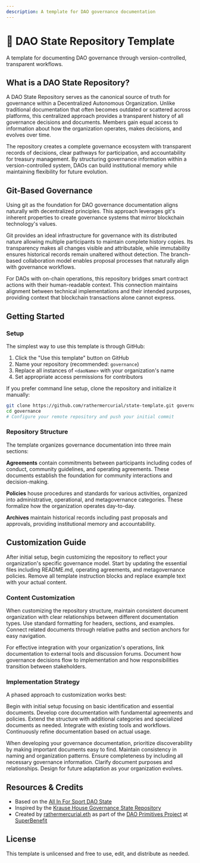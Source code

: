 ```yaml
---
description: A template for DAO governance documentation
---
```


# 🔏 DAO State Repository Template

A template for documenting DAO governance through version-controlled, transparent workflows.

## What is a DAO State Repository?

A DAO State Repository serves as the canonical source of truth for governance within a Decentralized Autonomous Organization. Unlike traditional documentation that often becomes outdated or scattered across platforms, this centralized approach provides a transparent history of all governance decisions and documents. Members gain equal access to information about how the organization operates, makes decisions, and evolves over time.

The repository creates a complete governance ecosystem with transparent records of decisions, clear pathways for participation, and accountability for treasury management. By structuring governance information within a version-controlled system, DAOs can build institutional memory while maintaining flexibility for future evolution.

## Git-Based Governance

Using git as the foundation for DAO governance documentation aligns naturally with decentralized principles. This approach leverages git's inherent properties to create governance systems that mirror blockchain technology's values.

Git provides an ideal infrastructure for governance with its distributed nature allowing multiple participants to maintain complete history copies. Its transparency makes all changes visible and attributable, while immutability ensures historical records remain unaltered without detection. The branch-based collaboration model enables proposal processes that naturally align with governance workflows.

For DAOs with on-chain operations, this repository bridges smart contract actions with their human-readable context. This connection maintains alignment between technical implementations and their intended purposes, providing context that blockchain transactions alone cannot express.

## Getting Started

### Setup

The simplest way to use this template is through GitHub:

1. Click the "Use this template" button on GitHub
2. Name your repository (recommended: `governance`)
3. Replace all instances of `<daoName>` with your organization's name
4. Set appropriate access permissions for contributors

If you prefer command line setup, clone the repository and initialize it manually:

```bash
git clone https://github.com/rathermercurial/state-template.git governance
cd governance
# Configure your remote repository and push your initial commit
```

### Repository Structure

The template organizes governance documentation into three main sections:

**Agreements** contain commitments between participants including codes of conduct, community guidelines, and operating agreements. These documents establish the foundation for community interactions and decision-making.

**Policies** house procedures and standards for various activities, organized into administrative, operational, and metagovernance categories. These formalize how the organization operates day-to-day.

**Archives** maintain historical records including past proposals and approvals, providing institutional memory and accountability.

## Customization Guide

After initial setup, begin customizing the repository to reflect your organization's specific governance model. Start by updating the essential files including README.md, operating agreements, and metagovernance policies. Remove all template instruction blocks and replace example text with your actual content.

### Content Customization

When customizing the repository structure, maintain consistent document organization with clear relationships between different documentation types. Use standard formatting for headers, sections, and examples. Connect related documents through relative paths and section anchors for easy navigation.

For effective integration with your organization's operations, link documentation to external tools and discussion forums. Document how governance decisions flow to implementation and how responsibilities transition between stakeholders.

### Implementation Strategy

A phased approach to customization works best:

Begin with initial setup focusing on basic identification and essential documents. Develop core documentation with fundamental agreements and policies. Extend the structure with additional categories and specialized documents as needed. Integrate with existing tools and workflows. Continuously refine documentation based on actual usage.

When developing your governance documentation, prioritize discoverability by making important documents easy to find. Maintain consistency in naming and organization patterns. Ensure completeness by including all necessary governance information. Clarify document purposes and relationships. Design for future adaptation as your organization evolves.

## Resources & Credits

- Based on the [All In For Sport DAO State](https://state.allinforsport.org/)
- Inspired by the [Krause House Governance State Repository](https://github.com/Krause-House/org)
- Created by [rathermercurial.eth](https://rathermercurial.eth.xyz/) as part of the [DAO Primitives Project](https://superbenefit.org/dao-primitive-project) at [SuperBenefit](https://superbenefit.org/)

## License

This template is unlicensed and free to use, edit, and distribute as needed.